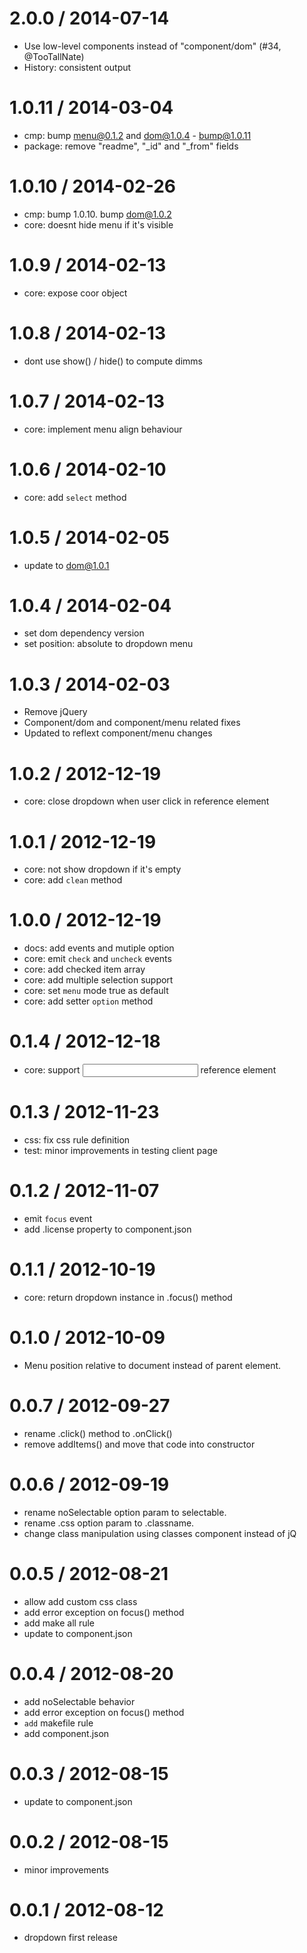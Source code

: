 
2.0.0 / 2014-07-14
==================

 * Use low-level components instead of "component/dom" (#34, @TooTallNate)
 * History: consistent output

1.0.11 / 2014-03-04
===================

  * cmp: bump menu@0.1.2 and dom@1.0.4 - bump@1.0.11
  * package: remove "readme", "_id" and "_from" fields

1.0.10 / 2014-02-26
===================

  * cmp: bump 1.0.10. bump dom@1.0.2
  * core: doesnt hide menu if it's visible

1.0.9 / 2014-02-13
==================

  * core: expose coor object

1.0.8 / 2014-02-13
==================

  * dont use show() / hide() to compute dimms

1.0.7 / 2014-02-13
==================

  * core: implement menu align behaviour

1.0.6 / 2014-02-10
==================

  * core: add `select` method

1.0.5 / 2014-02-05
==================

  * update to dom@1.0.1

1.0.4 / 2014-02-04
==================

  * set dom dependency version
  * set position: absolute to dropdown menu

1.0.3 / 2014-02-03
==================

  * Remove jQuery
  * Component/dom and component/menu related fixes
  * Updated to reflext component/menu changes

1.0.2 / 2012-12-19
==================

  * core: close dropdown when user click in reference element

1.0.1 / 2012-12-19
==================

  * core: not show dropdown if it's empty
  * core: add `clean` method

1.0.0 / 2012-12-19
==================

  * docs: add events and mutiple option
  * core: emit `check` and `uncheck` events
  * core: add checked item array
  * core: add multiple selection support
  * core: set `menu` mode true as default
  * core: add setter `option` method

0.1.4 / 2012-12-18
==================

  * core: support <input> reference element

0.1.3 / 2012-11-23
==================

  * css: fix css rule definition
  * test: minor improvements in testing client page

0.1.2 / 2012-11-07
==================

  * emit `focus` event
  * add .license property to component.json

0.1.1 / 2012-10-19
==================

  * core: return dropdown instance in .focus() method

0.1.0 / 2012-10-09
==================

  * Menu position relative to document instead of parent element.

0.0.7 / 2012-09-27
==================

  * rename .click() method to .onClick()
  * remove addItems() and move that code into constructor

0.0.6 / 2012-09-19
==================

  * rename noSelectable option param to selectable.
  * rename .css option param to .classname.
  * change class manipulation using classes component instead of jQ

0.0.5 / 2012-08-21
==================

  * allow add custom css class
  * add error exception on focus() method
  * add  make all rule
  * update to component.json

0.0.4 / 2012-08-20
==================

  * add noSelectable behavior
  * add error exception on focus() method
  * `add` makefile rule
  * add component.json

0.0.3 / 2012-08-15
==================

  * update to component.json

0.0.2 / 2012-08-15
==================

  * minor improvements

0.0.1 / 2012-08-12
==================

  * dropdown first release
